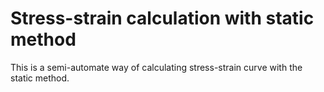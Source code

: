 Stress-strain calculation with static method
==============================================

This is a semi-automate way of calculating stress-strain curve
with the static method.
